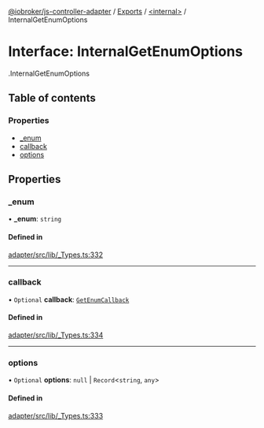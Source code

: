 [@iobroker/js-controller-adapter](../README.md) / [Exports](../modules.md) / [<internal\>](../modules/internal_.md) / InternalGetEnumOptions

# Interface: InternalGetEnumOptions

[<internal>](../modules/internal_.md).InternalGetEnumOptions

## Table of contents

### Properties

- [\_enum](internal_.InternalGetEnumOptions.md#_enum)
- [callback](internal_.InternalGetEnumOptions.md#callback)
- [options](internal_.InternalGetEnumOptions.md#options)

## Properties

### \_enum

• **\_enum**: `string`

#### Defined in

[adapter/src/lib/_Types.ts:332](https://github.com/ioBroker/ioBroker.js-controller/blob/58a732de/packages/adapter/src/lib/_Types.ts#L332)

___

### callback

• `Optional` **callback**: [`GetEnumCallback`](../modules/internal_.md#getenumcallback)

#### Defined in

[adapter/src/lib/_Types.ts:334](https://github.com/ioBroker/ioBroker.js-controller/blob/58a732de/packages/adapter/src/lib/_Types.ts#L334)

___

### options

• `Optional` **options**: ``null`` \| `Record`<`string`, `any`\>

#### Defined in

[adapter/src/lib/_Types.ts:333](https://github.com/ioBroker/ioBroker.js-controller/blob/58a732de/packages/adapter/src/lib/_Types.ts#L333)
